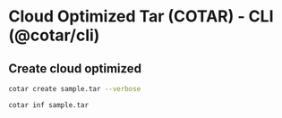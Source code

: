 #  Cloud Optimized Tar (COTAR) - CLI (@cotar/cli)

## Create cloud optimized 

```bash
cotar create sample.tar --verbose
```


```bash
cotar inf sample.tar
```